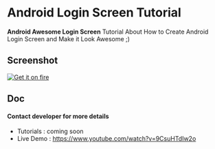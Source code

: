 Android Login Screen Tutorial
======
**Android Awesome Login Screen** Tutorial About How to Create Android Login Screen and Make it Look Awesome ;)

## Screenshot
[![Get it on fire](https://farm8.staticflickr.com/7344/15964230654_f178970e57_b_d.jpg)](https://www.flickr.com/photos/129324678@N07/)

## Doc
#### Contact developer for more details
* Tutorials : coming soon
* Live Demo : https://www.youtube.com/watch?v=9CsuHTdIw2o
